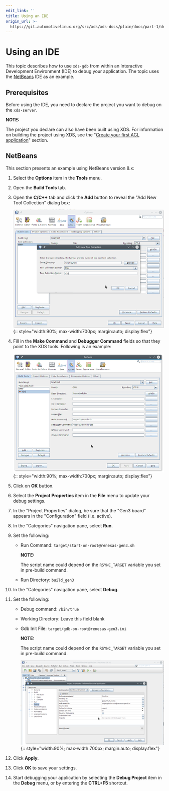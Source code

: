 ```yaml
---
edit_link: ''
title: Using an IDE
origin_url: >-
  https://git.automotivelinux.org/src/xds/xds-docs/plain/docs/part-1/debug-ide.md?h=guppy
---
```


<!-- WARNING: This file is generated by fetch_docs.js using /home/boron/Documents/AGL/docs-webtemplate/site/_data/tocs/devguides/guppy/xds-docs-guides-devguides-book.yml -->

# Using an IDE

This topic describes how to use `xds-gdb` from within an Interactive
Development Environment (IDE) to debug your application.
The topic uses the
[NetBeans](https://netbeans.org/) IDE as an example.

## Prerequisites

Before using the IDE, you need to declare the project you want to debug
on the `xds-server`.

<!--section-note-->
**NOTE:**

The project you declare can also have been built using XDS.
For information on building the project using XDS, see the
"[Create your first AGL application](../../../#create-your-first-agl-application)"
section.
<!--end-section-note-->

## NetBeans

This section presents an example using NetBeans version 8.x:

1. Select the **Options** item in the **Tools** menu.

2. Open the **Build Tools** tab.

3. Open the **C/C++** tab and click the **Add** button to reveal the "Add New
   Tool Collection" dialog box:

    ![Add new tool panel](./pictures/nb_newtool.png){:: style="width:90%; max-width:700px; margin:auto; display:flex"}

4. Fill in the **Make Command** and **Debugger Command** fields so that they point to the XDS tools.
   Following is an example:

    ![Add new tool panel](./pictures/nb_xds_options.png){:: style="width:90%; max-width:700px; margin:auto; display:flex"}

5. Click on **OK** button.

6. Select the **Project Properties** item in the **File** menu to
   update your debug settings.

7. In the "Project Properties" dialog, be sure that the "Gen3 board"
   appears in the "Configuration" field (i.e. active).

8. In the "Categories" navigation pane, select **Run**.

9. Set the following:

   - Run Command: `target/start-on-root@renesas-gen3.sh`
     <!--section-note-->
     **NOTE:**

     The script name could depend on the `RSYNC_TARGET`
     variable you set in pre-build command.
     <!--end-section-note-->

   - Run Directory: `build_gen3`

10. In the "Categories" navigation pane, select **Debug**.

11. Set the following:

    - Debug command: `/bin/true`

    - Working Directory: Leave this field blank

    - Gdb Init File: `target/gdb-on-root@renesas-gen3.ini`
      <!--section-note-->
      **NOTE:**

      The script name could depend on the `RSYNC_TARGET`
      variable you set in pre-build command.
      <!--end-section-note-->

      ![Select Model panel](./pictures/nb_project_debug-1.png){:: style="width:90%; max-width:700px; margin:auto; display:flex"}

12. Click **Apply**.

13. Click **OK** to save your settings.

14. Start debugging your application by selecting the **Debug Project** item
    in the **Debug** menu, or by entering the **CTRL+F5** shortcut.
